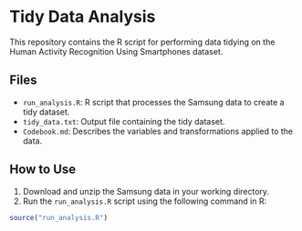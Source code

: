 # Tidy Data Analysis

This repository contains the R script for performing data tidying on the Human Activity Recognition Using Smartphones dataset.

## Files

- `run_analysis.R`: R script that processes the Samsung data to create a tidy dataset.
- `tidy_data.txt`: Output file containing the tidy dataset.
- `Codebook.md`: Describes the variables and transformations applied to the data.

## How to Use

1. Download and unzip the Samsung data in your working directory.
2. Run the `run_analysis.R` script using the following command in R:

```r
source("run_analysis.R")
